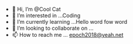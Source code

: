 - 👋 Hi, I’m @Cool Cat
- 👀 I’m interested in ...Coding
- 🌱 I’m currently learning ...Hello word fow word
- 💞️ I’m looking to collaborate on ...
- 📫 How to reach me ... epoch2018@yeah.net

